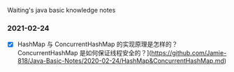 Waiting's java basic knowledge notes

### 2021-02-24
- [x] HashMap 与 ConcurrentHashMap 的实现原理是怎样的？ConcurrentHashMap 是如何保证线程安全的？](https://github.com/Jamie-818/Java-Basic-Notes/2020-02-24/HashMap&ConcurrentHashMap.md)